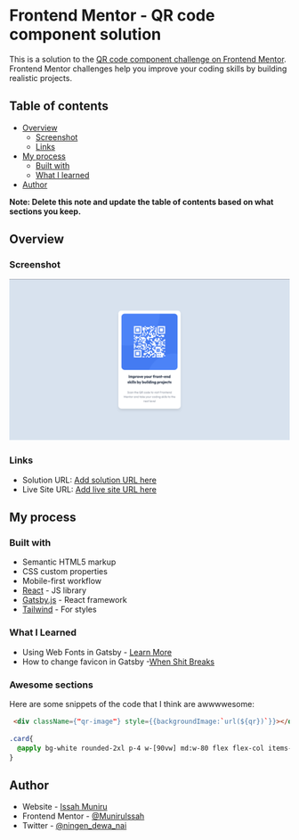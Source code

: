 # Frontend Mentor - QR code component solution

This is a solution to the [QR code component challenge on Frontend Mentor](https://www.frontendmentor.io/challenges/qr-code-component-iux_sIO_H). Frontend Mentor challenges help you improve your coding skills by building realistic projects.

## Table of contents

- [Overview](#overview)
    - [Screenshot](#screenshot)
    - [Links](#links)
- [My process](#my-process)
    - [Built with](#built-with)
    - [What I learned](#what-i-learned)
- [Author](#author)

**Note: Delete this note and update the table of contents based on what sections you keep.**

## Overview

### Screenshot

![App Screenshot](./screenshot.png)

### Links

- Solution URL: [Add solution URL here](https://your-solution-url.com)
- Live Site URL: [Add live site URL here](https://your-live-site-url.com)

## My process

### Built with

- Semantic HTML5 markup
- CSS custom properties
- Mobile-first workflow
- [React](https://reactjs.org/) - JS library
- [Gatsby.js](https://www.gatsbyjs.com/) - React framework
- [Tailwind](https://tailwindcss.com/) - For styles

### What I Learned
- Using Web Fonts in Gatsby - [Learn More](https://www.gatsbyjs.com/docs/how-to/styling/using-web-fonts/)
- How to change favicon in Gatsby -[When Shit Breaks](https://whenshitbreaks.com/blog/how-to-change-the-favicon-in-gatsby/)
### Awesome sections

Here are some snippets of the code that I think are awwwwesome:

```html
 <div className={"qr-image"} style={{backgroundImage:`url(${qr})`}}></div>
```
```css
.card{
  @apply bg-white rounded-2xl p-4 w-[90vw] md:w-80 flex flex-col items-center space-y-5 pb-5 text-center shadow-lg hover:bg-gray-50 transition-all ease-in-out hover:scale-105;
}
```

## Author

- Website - [Issah Muniru](https://www.your-site.com)
- Frontend Mentor - [@MuniruIssah](https://www.frontendmentor.io/profile/MuniruIssah)
- Twitter - [@ningen_dewa_nai](https://www.twitter.com/ningen_dewa_nai)
